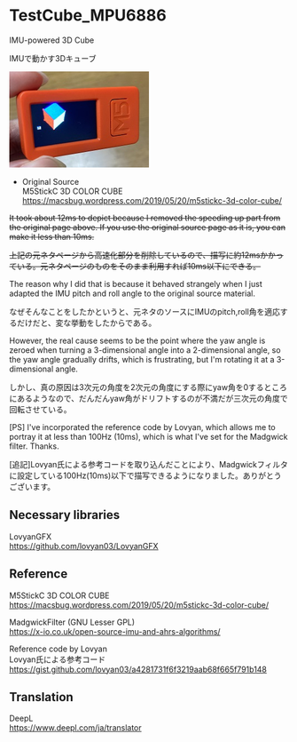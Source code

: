 # TestCube_MPU6886
IMU-powered 3D Cube

IMUで動かす3Dキューブ

![Sample](Sample.jpg)


* Original Source</br>
M5StickC 3D COLOR CUBE</br>
https://macsbug.wordpress.com/2019/05/20/m5stickc-3d-color-cube/

 ~~It took about 12ms to depict because I removed the speeding up part from the original page above. If you use the original source page as it is, you can make it less than 10ms.~~

~~上記の元ネタページから高速化部分を削除しているので、描写に約12msかかっている。元ネタページのものをそのまま利用すれば10ms以下にできる。~~



The reason why I did that is because it behaved strangely when I just adapted the IMU pitch and roll angle to the original source material.

なぜそんなことをしたかというと、元ネタのソースにIMUのpitch,roll角を適応するだけだと、変な挙動をしたからである。

However, the real cause seems to be the point where the yaw angle is zeroed when turning a 3-dimensional angle into a 2-dimensional angle, so the yaw angle gradually drifts, which is frustrating, but I'm rotating it at a 3-dimensional angle.

しかし、真の原因は3次元の角度を2次元の角度にする際にyaw角を0するところにあるようなので、だんだんyaw角がドリフトするのが不満だが三次元の角度で回転させている。

[PS] I've incorporated the reference code by Lovyan, which allows me to portray it at less than 100Hz (10ms), which is what I've set for the Madgwick filter. Thanks.

[追記]Lovyan氏による参考コードを取り込んだことにより、Madgwickフィルタに設定している100Hz(10ms)以下で描写できるようになりました。ありがとうございます。

##  Necessary libraries

LovyanGFX</br>
https://github.com/lovyan03/LovyanGFX


## Reference

M5StickC 3D COLOR CUBE</br>
https://macsbug.wordpress.com/2019/05/20/m5stickc-3d-color-cube/

MadgwickFilter (GNU Lesser GPL)</br>
https://x-io.co.uk/open-source-imu-and-ahrs-algorithms/

Reference code by Lovyan<br/>
Lovyan氏による参考コード<br/>
https://gist.github.com/lovyan03/a4281731f6f3219aab68f665f791b148

## Translation 

DeepL</br>
https://www.deepl.com/ja/translator
